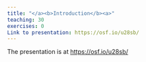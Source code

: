 ```yaml
---
title: "</a><b>Introduction</b><a>"
teaching: 30
exercises: 0
Link to presentation: https://osf.io/u28sb/
---
```

The presentation is at https://osf.io/u28sb/
